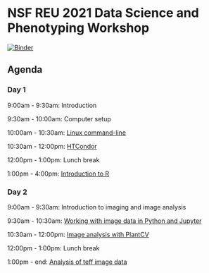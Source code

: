 # NSF REU 2021 Data Science and Phenotyping Workshop

[![Binder](https://mybinder.org/badge_logo.svg)](https://mybinder.org/v2/gh/danforthcenter/nsf-reu-2021.git/HEAD)

## Agenda

### Day 1

9:00am - 9:30am: Introduction

9:30am - 10:00am: Computer setup

10:00am - 10:30am: [Linux command-line](./linux/)

10:30am - 12:00pm: [HTCondor](./htcondor/)

12:00pm - 1:00pm: Lunch break

1:00pm - 4:00pm: [Introduction to R](./intro_R/)

### Day 2

9:00am - 9:30am: Introduction to imaging and image analysis

9:30am - 10:30am: [Working with image data in Python and Jupyter](./intro_to_image_data)

10:30am - 12:00pm: [Image analysis with PlantCV](./image_analysis_plantcv/)

12:00pm - 1:00pm: Lunch break

1:00pm - end: [Analysis of teff image data](./analysis_of_teff_image_data/)
